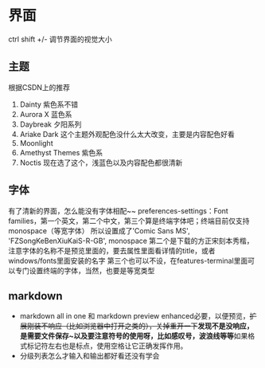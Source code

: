 # 界面
ctrl shift +/- 调节界面的视觉大小
## 主题
根据CSDN上的推荐
1. Dainty
紫色系不错
2. Aurora X
蓝色系
3. Daybreak
夕阳系列
4. Ariake Dark
这个主题外观配色没什么太大改变，主要是内容配色好看
5. Moonlight
6. Amethyst Themes
紫色系
7. Noctis
现在选了这个，浅蓝色以及内容配色都很清新
## 字体
有了清新的界面，怎么能没有字体相配~~
preferences-settings：Font families，第一个英文，第二个中文，第三个算是终端字体吧；终端目前仅支持monospace（等宽字体）
所以设置成了'Comic Sans MS', 'FZSongKeBenXiuKaiS-R-GB', monospace
第二个是下载的方正宋刻本秀楷，注意字体的名称不是预览里面的，要去属性里面看详情的title，或者windows/fonts里面安装的名字
第三个也可以不设，在features-terminal里面可以专门设置终端的字体，当然，也要是等宽类型
## markdown
+ markdown all in one 和 markdown preview enhanced必要，以便预览，~~扩展刚装不响应（比如浏览器中打开之类的），关掉重开一下~~**发现不是没响应，是需要文件保存~以及要注意符号的使用呀，比如感叹号，波浪线等等**如果格式标记符左右也是标点，使用空格让它正确发挥作用。
+ 分级列表怎么才输入和输出都好看还没有学会